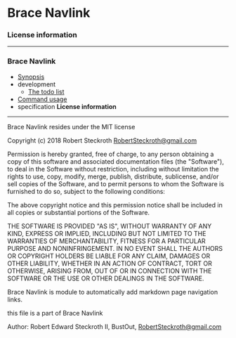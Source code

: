 # Brace Navlink
### License information


----
### Brace Navlink
* [Synopsis ](https:/github.com/restarian/brace_navlink/blob/master/README.md)
* development
  * [The todo list](https:/github.com/restarian/brace_navlink/blob/master/development/todo.md)
* [Command usage](https:/github.com/restarian/brace_navlink/blob/master/usage.md)
* specification
**License information**

----

Brace Navlink resides under the MIT license

Copyright (c) 2018 Robert Steckroth <RobertSteckroth@gmail.com>

Permission is hereby granted, free of charge, to any person obtaining a copy
of this software and associated documentation files (the "Software"), to deal
in the Software without restriction, including without limitation the rights
to use, copy, modify, merge, publish, distribute, sublicense, and/or sell
copies of the Software, and to permit persons to whom the Software is
furnished to do so, subject to the following conditions:

The above copyright notice and this permission notice shall be included in all
copies or substantial portions of the Software.

THE SOFTWARE IS PROVIDED "AS IS", WITHOUT WARRANTY OF ANY KIND, EXPRESS OR
IMPLIED, INCLUDING BUT NOT LIMITED TO THE WARRANTIES OF MERCHANTABILITY,
FITNESS FOR A PARTICULAR PURPOSE AND NONINFRINGEMENT. IN NO EVENT SHALL THE
AUTHORS OR COPYRIGHT HOLDERS BE LIABLE FOR ANY CLAIM, DAMAGES OR OTHER
LIABILITY, WHETHER IN AN ACTION OF CONTRACT, TORT OR OTHERWISE, ARISING FROM,
OUT OF OR IN CONNECTION WITH THE SOFTWARE OR THE USE OR OTHER DEALINGS IN THE
SOFTWARE.

  Brace Navlink is module to automatically add markdown page navigation links.

  this file is a part of Brace Navlink 

 Author: Robert Edward Steckroth II, BustOut, <RobertSteckroth@gmail.com>

